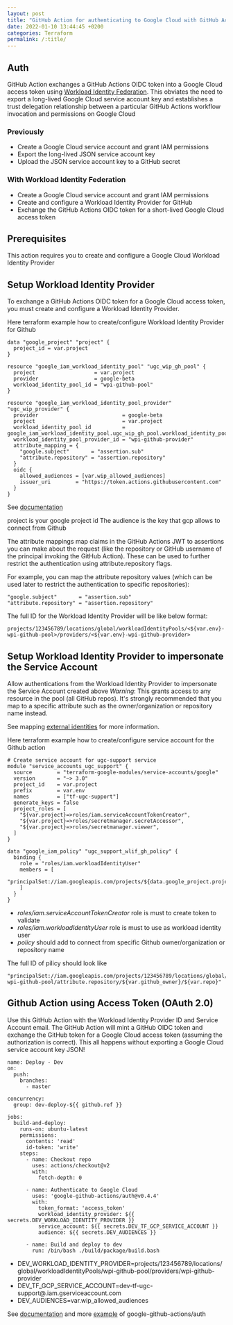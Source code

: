 ```yaml
---
layout: post
title: "GitHub Action for authenticating to Google Cloud with GitHub Actions OIDC tokens and Workload Identity Federation"
date: 2022-01-10 13:44:45 +0200
categories: Terraform
permalink: /:title/
---
```


## Auth
GitHub Action exchanges a GitHub Actions OIDC token into a Google Cloud access token using [Workload Identity Federation](https://cloud.google.com/iam/docs/workload-identity-federation). This obviates the need to export a long-lived Google Cloud service account key and establishes a trust delegation relationship between a particular GitHub Actions workflow invocation and permissions on Google Cloud

### Previously
* Create a Google Cloud service account and grant IAM permissions
* Export the long-lived JSON service account key
* Upload the JSON service account key to a GitHub secret

### With Workload Identity Federation
* Create a Google Cloud service account and grant IAM permissions
* Create and configure a Workload Identity Provider for GitHub
* Exchange the GitHub Actions OIDC token for a short-lived Google Cloud access token


## Prerequisites
This action requires you to create and configure a Google Cloud Workload Identity Provider

## Setup Workload Identity Provider

To exchange a GitHub Actions OIDC token for a Google Cloud access token, you must create and configure a Workload Identity Provider. 

Here terraform example how to create/configure Workload Identity Provider for Github

```
data "google_project" "project" {
  project_id = var.project
}

resource "google_iam_workload_identity_pool" "ugc_wip_gh_pool" {
  project                   = var.project
  provider                  = google-beta
  workload_identity_pool_id = "wpi-github-pool"
}

resource "google_iam_workload_identity_pool_provider" "ugc_wip_provider" {
  provider                           = google-beta
  project                            = var.project
  workload_identity_pool_id          = google_iam_workload_identity_pool.ugc_wip_gh_pool.workload_identity_pool_id
  workload_identity_pool_provider_id = "wpi-github-provider"
  attribute_mapping = {
    "google.subject"       = "assertion.sub"
    "attribute.repository" = "assertion.repository"
  }
  oidc {
    allowed_audiences = [var.wip_allowed_audiences]
    issuer_uri        = "https://token.actions.githubusercontent.com"
  }
}
```
See [documentation](https://registry.terraform.io/providers/hashicorp/google/latest/docs/resources/iam_workload_identity_pool_provider)

project is your google project id
The audience is the key that gcp allows to connect from Github

The attribute mappings map claims in the GitHub Actions JWT to assertions you can make about the request (like the repository or GitHub username of the principal invoking the GitHub Action). These can be used to further restrict the authentication using attribute.repository flags.

For example, you can map the attribute repository values (which can be used later to restrict the authentication to specific repositories):

```
"google.subject"       = "assertion.sub"
"attribute.repository" = "assertion.repository"
```

The full ID for the Workload Identity Provider will be like below format:

```
projects/123456789/locations/global/workloadIdentityPools/<${var.env}-wpi-github-pool>/providers/<${var.env}-wpi-github-provider>
```

## Setup Workload Identity Provider to impersonate the Service Account

Allow authentications from the Workload Identity Provider to impersonate the Service Account created above
*Warning*: This grants access to any resource in the pool (all GitHub repos). It's strongly recommended that you map to a specific attribute such as the owner/organization or repository name instead. 

See mapping [external identities](https://cloud.google.com/iam/docs/configuring-workload-identity-federation#oidc) for more information.

Here terraform example how to create/configure service account for the Github action

```
# Create service account for ugc-support service
module "service_accounts_ugc_support" {
  source        = "terraform-google-modules/service-accounts/google"
  version       = "~> 3.0"
  project_id    = var.project
  prefix        = var.env
  names         = ["tf-ugc-support"]
  generate_keys = false
  project_roles = [
    "${var.project}=>roles/iam.serviceAccountTokenCreator",
    "${var.project}=>roles/secretmanager.secretAccessor",
    "${var.project}=>roles/secretmanager.viewer",
  ]
}

data "google_iam_policy" "ugc_support_wlif_gh_policy" {
  binding {
    role = "roles/iam.workloadIdentityUser"
    members = [
      "principalSet://iam.googleapis.com/projects/${data.google_project.project.number}/locations/global/workloadIdentityPools/${google_iam_workload_identity_pool.ugc_wip_gh_pool.workload_identity_pool_id}/attribute.repository/${var.github_owner}/${var.repo}",
    ]
  }
}
```

* *roles/iam.serviceAccountTokenCreator* role is must to create token to validate
* *roles/iam.workloadIdentityUser* role is must to use as workload identity user
* *policy* should add to connect from specific Github owner/organization or repository name

The full ID of pilicy should look like 
```
"principalSet://iam.googleapis.com/projects/123456789/locations/global/workloadIdentityPools/${var.env}-wpi-github-pool/attribute.repository/${var.github_owner}/${var.repo}"
```

## Github Action using Access Token (OAuth 2.0)
Use this GitHub Action with the Workload Identity Provider ID and Service Account email. The GitHub Action will mint a GitHub OIDC token and exchange the GitHub token for a Google Cloud access token (assuming the authorization is correct). This all happens without exporting a Google Cloud service account key JSON!

```
name: Deploy - Dev
on:
  push:
    branches:
      - master

concurrency:
  group: dev-deploy-${{ github.ref }}

jobs:
  build-and-deploy:
    runs-on: ubuntu-latest
    permissions:
      contents: 'read'
      id-token: 'write'
    steps:
      - name: Checkout repo
        uses: actions/checkout@v2
        with:
          fetch-depth: 0

      - name: Authenticate to Google Cloud
        uses: 'google-github-actions/auth@v0.4.4'
        with:
          token_format: 'access_token'
          workload_identity_provider: ${{ secrets.DEV_WORKLOAD_IDENTITY_PROVIDER }}
          service_account: ${{ secrets.DEV_TF_GCP_SERVICE_ACCOUNT }}
          audience: ${{ secrets.DEV_AUDIENCES }} 

      - name: Build and deploy to dev
        run: /bin/bash ./build/package/build.bash
```

* DEV_WORKLOAD_IDENTITY_PROVIDER=projects/123456789/locations/global/workloadIdentityPools/wpi-github-pool/providers/wpi-github-provider
* DEV_TF_GCP_SERVICE_ACCOUNT=dev-tf-ugc-support@<your-project-id>.iam.gserviceaccount.com
* DEV_AUDIENCES=var.wip_allowed_audiences

See [documentation](https://github.com/google-github-actions/auth) and more [example](https://github.com/google-github-actions/auth#examples) of google-github-actions/auth